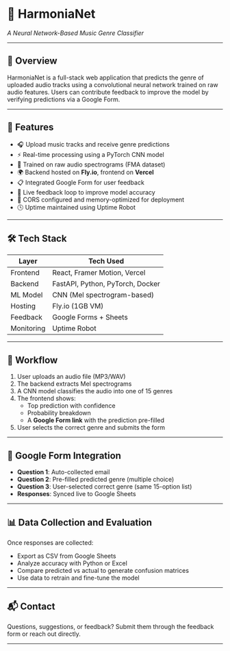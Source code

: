 # 🎵 HarmoniaNet

_A Neural Network-Based Music Genre Classifier_

---

## 🚀 Overview

HarmoniaNet is a full-stack web application that predicts the genre of uploaded audio tracks using a convolutional neural network trained on raw audio features. Users can contribute feedback to improve the model by verifying predictions via a Google Form.

---

## 🌟 Features

- 🎧 Upload music tracks and receive genre predictions
- ⚡ Real-time processing using a PyTorch CNN model
- 🧠 Trained on raw audio spectrograms (FMA dataset)
- 🌍 Backend hosted on **Fly.io**, frontend on **Vercel**
- 📋 Integrated Google Form for user feedback
- 🔄 Live feedback loop to improve model accuracy
- 🔐 CORS configured and memory-optimized for deployment
- 🕓 Uptime maintained using Uptime Robot

---

## 🛠 Tech Stack

| Layer      | Tech Used                        |
| ---------- | -------------------------------- |
| Frontend   | React, Framer Motion, Vercel     |
| Backend    | FastAPI, Python, PyTorch, Docker |
| ML Model   | CNN (Mel spectrogram-based)      |
| Hosting    | Fly.io (1GB VM)                  |
| Feedback   | Google Forms + Sheets            |
| Monitoring | Uptime Robot                     |

---

## 🔁 Workflow

1. User uploads an audio file (MP3/WAV)
2. The backend extracts Mel spectrograms
3. A CNN model classifies the audio into one of 15 genres
4. The frontend shows:
   - Top prediction with confidence
   - Probability breakdown
   - A **Google Form link** with the prediction pre-filled
5. User selects the correct genre and submits the form

---

## 📝 Google Form Integration

- **Question 1**: Auto-collected email
- **Question 2**: Pre-filled predicted genre (multiple choice)
- **Question 3**: User-selected correct genre (same 15-option list)
- **Responses**: Synced live to Google Sheets

---

## 📊 Data Collection and Evaluation

Once responses are collected:

- Export as CSV from Google Sheets
- Analyze accuracy with Python or Excel
- Compare predicted vs actual to generate confusion matrices
- Use data to retrain and fine-tune the model

---

## 📬 Contact

Questions, suggestions, or feedback? Submit them through the feedback form or reach out directly.

---
